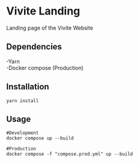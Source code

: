 # Vivite Landing
Landing page of the Vivite Website

## Dependencies
-Yarn\
-Docker compose (Production)

## Installation
```
yarn install
```

## Usage
```
#Development
docker compose up --build

#Production
docker compose -f "compose.prod.yml" up --build
```